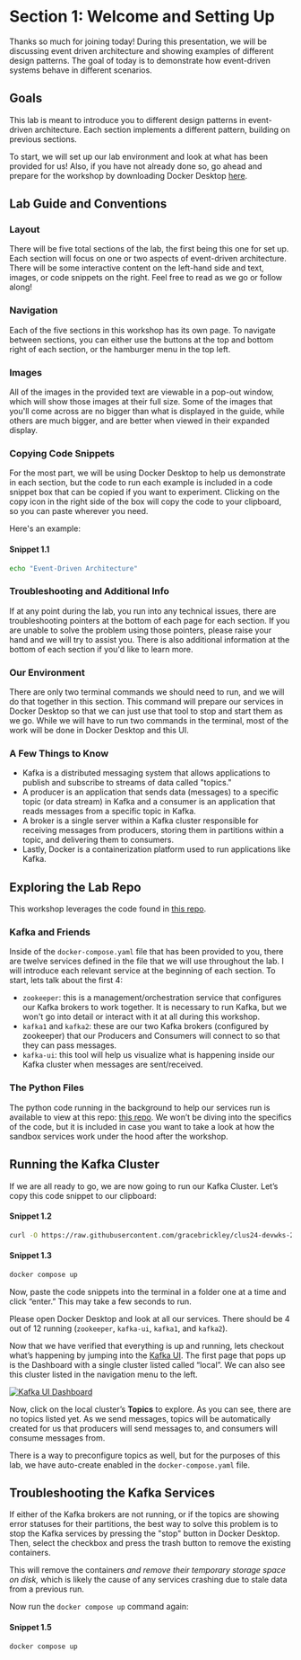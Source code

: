 # Section 1: Welcome and Setting Up

Thanks so much for joining today!  During this presentation, we will be discussing event driven architecture and showing examples of different design patterns.   The goal of today is to demonstrate how event-driven systems behave in different scenarios.

## Goals

This lab is meant to introduce you to different design patterns in event-driven architecture. Each section implements a different pattern, building on previous sections.

To start, we will set up our lab environment and look at what has been provided for us!  Also, if you have not already done so, go ahead and prepare for the workshop by downloading Docker Desktop [here](https://www.docker.com/products/docker-desktop/).

## Lab Guide and Conventions

### Layout

There will be five total sections of the lab, the first being this one for set up.  Each section will focus on one or two aspects of event-driven architecture.  There will be some interactive content on the left-hand side and text, images, or code snippets on the right.  Feel free to read as we go or follow along!

### Navigation

Each of the five sections in this workshop has its own page.  To navigate between sections, you can either use the buttons at the top and bottom right of each section, or the hamburger menu in the top left.

### Images

All of the images in the provided text are viewable in a pop-out window, which will show those images at their full size.  Some of the images that you'll come across are no bigger than what is displayed in the guide, while others are much bigger, and are better when viewed in their expanded display.

### Copying Code Snippets

For the most part, we will be using Docker Desktop to help us demonstrate in each section, but the code to run each example is included in a code snippet box that can be copied if you want to experiment.  Clicking on the copy icon in the right side of the box will copy the code to your clipboard, so you can paste wherever you need.

Here's an example:

#### Snippet 1.1
<span class="copy"></span>
```sh
echo "Event-Driven Architecture"
```

### Troubleshooting and Additional Info

If at any point during the lab, you run into any technical issues, there are troubleshooting pointers at the bottom of each page for each section.  If you are unable to solve the problem using those pointers, please raise your hand and we will try to assist you.  There is also additional information at the bottom of each section if you'd like to learn more.

### Our Environment

There are only two terminal commands we should need to run, and we will do that together in this section.  This command will prepare our services in Docker Desktop so that we can just use that tool to stop and start them as we go.  While we will have to run two commands in the terminal, most of the work will be done in Docker Desktop and this UI. 

### A Few Things to Know

- Kafka is a distributed messaging system that allows applications to publish and subscribe to streams of data called "topics."  
- A producer is an application that sends data (messages) to a specific topic (or data stream) in Kafka and a consumer is an application that reads messages from a specific topic in Kafka.  
- A broker is a single server within a Kafka cluster responsible for receiving messages from producers, storing them in partitions within a topic, and delivering them to consumers.  
- Lastly, Docker is a containerization platform used to run applications like Kafka.

## Exploring the Lab Repo

This workshop leverages the code found in [this repo](https://github.com/gracebrickley/clus24-devwks-2047).  

### Kafka and Friends

Inside of the `docker-compose.yaml` file that has been provided to you, there are twelve services defined in the file that we will use throughout the lab. I will introduce each relevant service at the beginning of each section.  To start, lets talk about the first 4:
- `zookeeper`: this is a management/orchestration service that configures our Kafka brokers to work together. It is necessary to run Kafka, but we won't go into detail or interact with it at all during this workshop.
- `kafka1` and `kafka2`: these are our two Kafka brokers (configured by zookeeper) that our Producers and Consumers will connect to so that they can pass messages.
- `kafka-ui`: this tool will help us visualize what is happening inside our Kafka cluster when messages are sent/received.

### The Python Files

The python code running in the background to help our services run is available to view at this repo: [this repo](https://github.com/gracebrickley/clus24-devwks-2047). We won’t be diving into the specifics of the code, but it is included in case you want to take a look at how the sandbox services work under the hood after the workshop.

## Running the Kafka Cluster

If we are all ready to go, we are now going to run our Kafka Cluster.  Let’s copy this code snippet to our clipboard:  

#### Snippet 1.2
<span class="copy"></span>
```sh
curl -O https://raw.githubusercontent.com/gracebrickley/clus24-devwks-2047/main/docker-compose.yml
```

#### Snippet 1.3
<span class="copy"></span>
```sh
docker compose up
```

Now, paste the code snippets into the terminal in a folder one at a time and click “enter.”  This may take a few seconds to run.

Please open Docker Desktop and look at all our services.  There should be 4 out of 12 running (`zookeeper`, `kafka-ui`, `kafka1`, and `kafka2`).

Now that we have verified that everything is up and running, lets checkout what’s happening by jumping into the [Kafka UI](http://localhost:8080).  The first page that pops up is the Dashboard with a single cluster listed called “local”.  We can also see this cluster listed in the navigation menu to the left.

<a href="images/s1.1.png" class="glightbox">
    <img src="images/s1.1.png" alt="Kafka UI Dashboard"/>
</a>

Now, click on the local cluster’s **Topics** to explore.  As you can see, there are no topics listed yet.  As we send messages, topics will be automatically created for us that producers will send messages to, and consumers will consume messages from.

There is a way to preconfigure topics as well, but for the purposes of this lab, we have auto-create enabled in the `docker-compose.yaml` file.

## Troubleshooting the Kafka Services

If either of the Kafka brokers are not running, or if the topics are showing error statuses for their partitions, the best way to solve this problem is to stop the Kafka services by pressing the "stop" button in Docker Desktop. Then, select the checkbox and press the trash button to remove the existing containers.

This will remove the containers *and remove their temporary storage space on disk,* which is likely the cause of any services crashing due to stale data from a previous run.

Now run the `docker compose up` command again:

#### Snippet 1.5
<span class="copy"></span>
```sh
docker compose up
```
